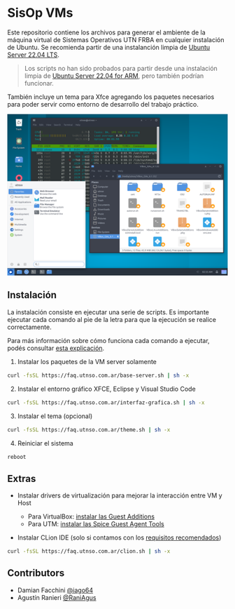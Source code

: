 # SisOp VMs

Este repositorio contiene los archivos para generar el ambiente de la máquina virtual de Sistemas Operativos UTN FRBA en cualquier instalación de Ubuntu. Se recomienda partir de una instalanción limpia de [Ubuntu Server 22.04 LTS](https://ubuntu.com/download/server).

> Los scripts no han sido probados para partir desde una instalación limpia de [Ubuntu Server 22.04 for ARM](https://ubuntu.com/download/server/arm), pero también podrían funcionar.

También incluye un tema para Xfce agregando los paquetes necesarios para poder servir como entorno de desarrollo del trabajo práctico.

![result](.img/result.png)

## Instalación

La instalación consiste en ejecutar una serie de scripts. Es importante ejecutar cada comando al pie de la letra para que la ejecución se realice correctamente.

Para más información sobre cómo funciona cada comando a ejecutar, podés consultar [esta explicación](https://explainshell.com/explain?cmd=curl+-fsSL+example.org+%7C+sh+-x).

1. Instalar los paquetes de la VM server solamente

```bash
curl -fsSL https://faq.utnso.com.ar/base-server.sh | sh -x
```

2. Instalar el entorno gráfico XFCE, Eclipse y Visual Studio Code

```bash
curl -fsSL https://faq.utnso.com.ar/interfaz-grafica.sh | sh -x
```

3. Instalar el tema (opcional)

```bash
curl -fsSL https://faq.utnso.com.ar/theme.sh | sh -x
```

4. Reiniciar el sistema
```bash
reboot
```

## Extras

- Instalar drivers de virtualización para mejorar la interacción entre VM y Host
  - Para VirtualBox: [instalar las Guest Additions](https://docs.utnso.com.ar/primeros-pasos/entorno-linux.html#instalar-las-guest-additions)
  - Para UTM: [instalar las Spice Guest Agent Tools](https://youtu.be/hnwK-nkXolc?t=527)

- Instalar CLion IDE (solo si contamos con los [requisitos recomendados](https://www.jetbrains.com/help/clion/installation-guide.html))
```bash
curl -fsSL https://faq.utnso.com.ar/clion.sh | sh -x
```

## Contributors

- Damian Facchini [@iago64](https://github.com/iago64)
- Agustín Ranieri [@RaniAgus](https://github.com/RaniAgus)
